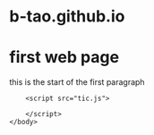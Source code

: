 # b-tao.github.io
<head>
    <body>
        <h1> first web page        </h1>
    <p> this is the start of the first paragraph</p>

        <script src="tic.js">
            
        </script>
    </body>
</head>
